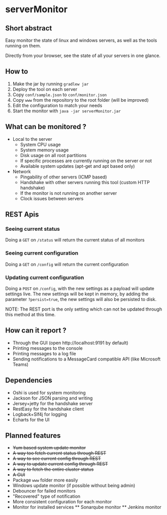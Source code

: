 # serverMonitor

## Short abstract

Easy monitor the state of linux and windows servers, as well as the tools running on them.

Directly from your browser, see the state of all your servers in one glance.


## How to

1. Make the jar by running `gradlew jar`
1. Deploy the tool on each server
1. Copy `conf/sample.json` to `conf/monitor.json`
1. Copy `www` from the repository to the root folder (will be improved)
1. Edit the configuration to match your needs
1. Start the monitor with `java -jar serverMonitor.jar`

## What can be monitored ?

* Local to the server
  * System CPU usage
  * System memory usage
  * Disk usage on all root partitions
  * If specific processes are currently running on the server or not
  * Available system updates (apt-get and apt based only) 
* Network
  * Pingability of other servers (ICMP based)
  * Handshake with other servers running this tool (custom HTTP handshake)
  * If the monitor is not running on another server
  * Clock issues between servers
  
## REST Apis

### Seeing current status

Doing a `GET` on `/status` will return the current status of all monitors

### Seeing current configuration

Doing a `GET` on `/config` will return the current configuration

### Updating current configuration

Doing a `POST` on `/config`, with the new settings as a payload will update settings live.
The new settings will be kept in memory, by adding the parameter `?persist=true`, the new settings will also be persisted to disk.

NOTE: The REST port is the only setting which can not be updated through this method at this time.
  
## How can it report ?

* Through the GUI (open http://localhost:9191 by default)
* Printing messages to the console
* Printing messages to a log file
* Sending notifications to a MessageCard compatible API (like Microsoft Teams)

## Dependencies

* Oshi is used for system monitoring
* Jackson for JSON parsing and writing
* Jersey+jetty for the handshake server
* RestEasy for the handshake client
* Logback+Slf4j for logging
* Echarts for the UI

## Planned features

* ~~Yum based system update monitor~~
* ~~A way too fetch current status through REST~~
* ~~A way to see current config through REST~~
* ~~A way to update current config through REST~~
* ~~A way to fetch the entire cluster status~~
* ~~A GUI~~
* Package `www` folder more easily
* Windows update monitor (if possible without being admin)
* Debouncer for failed monitors
* "Recovered" type of notification
* More consistent configuration for each monitor
* Monitor for installed services
** Sonarqube monitor
** Jenkins monitor